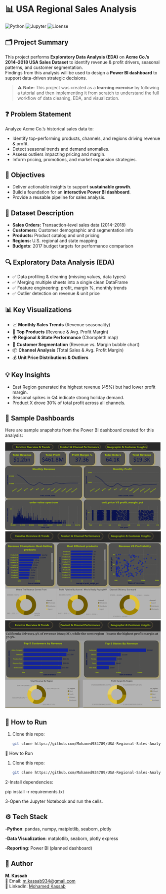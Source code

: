 # 📊 USA Regional Sales Analysis

![Python](https://img.shields.io/badge/Python-3.8%2B-blue)
![Jupyter](https://img.shields.io/badge/Jupyter-Notebook-orange)
![License](https://img.shields.io/badge/License-MIT-green)

## 🗂️ Project Summary
This project performs **Exploratory Data Analysis (EDA)** on **Acme Co.’s 2014–2018 USA Sales Dataset** to identify revenue & profit drivers, seasonal patterns, and customer segmentation.  
Findings from this analysis will be used to design a **Power BI dashboard** to support data-driven strategic decisions.

> ⚠️ **Note:** This project was created as a **learning exercise** by following a tutorial and then implementing it from scratch to understand the full workflow of data cleaning, EDA, and visualization.

## ❓ Problem Statement
Analyze Acme Co.’s historical sales data to:
- Identify top-performing products, channels, and regions driving revenue & profit.
- Detect seasonal trends and demand anomalies.
- Assess outliers impacting pricing and margin.
- Inform pricing, promotions, and market expansion strategies.

## 🎯 Objectives
- Deliver actionable insights to support **sustainable growth**.
- Build a foundation for an **interactive Power BI dashboard**.
- Provide a reusable pipeline for sales analysis.

## 📂 Dataset Description
- **Sales Orders:** Transaction-level sales data (2014–2018)
- **Customers:** Customer demographic and segmentation info
- **Products:** Product catalog and unit pricing
- **Regions:** U.S. regional and state mapping
- **Budgets:** 2017 budget targets for performance comparison

## 🔍 Exploratory Data Analysis (EDA)
- ✅ Data profiling & cleaning (missing values, data types)
- ✅ Merging multiple sheets into a single clean DataFrame
- ✅ Feature engineering: profit, margin %, monthly trends
- ✅ Outlier detection on revenue & unit price

## 📊 Key Visualizations
- 📈 **Monthly Sales Trends** (Revenue seasonality)
- 🛒 **Top Products** (Revenue & Avg. Profit Margin)
- 🌍 **Regional & State Performance** (Choropleth map)
- 👥 **Customer Segmentation** (Revenue vs. Margin bubble chart)
- 📦 **Channel Analysis** (Total Sales & Avg. Profit Margin)
- 💰 **Unit Price Distributions & Outliers**

## 💡 Key Insights
- East Region generated the highest revenue (45%) but had lower profit margin.
- Seasonal spikes in Q4 indicate strong holiday demand.
- Product X drove 30% of total profit across all channels.

## 📸 Sample Dashboards

Here are sample snapshots from the Power BI dashboard created for this analysis:

![Dashboard 1](dashboard_1.png)
![Dashboard 2](dashboard_2.png)
![Dashboard 3](dashboard_3.png)

## 🚀 How to Run
1. Clone this repo:
   ```bash
   git clone https://github.com/Mohamed934789/USA-Regional-Sales-Analysis.git


 🚀 How to Run
1. Clone this repo:
   ```bash
   git clone https://github.com/Mohamed934789/USA-Regional-Sales-Analysis.git

2-Install dependencies:

   pip install -r requirements.txt

3-Open the Jupyter Notebook and run the cells.


## ⚙️ Tech Stack
-**Python**: pandas, numpy, matplotlib, seaborn, plotly

-**Data Visualization**: matplotlib, seaborn, plotly express

-**Reporting**: Power BI (planned dashboard)

## 👤 Author

**M. Kassab**  
📧 Email: [m.kassab934@gmail.com](mailto:m.kassab934@gmail.com)  
💼 LinkedIn: [Mohamed Kassab](https://www.linkedin.com/in/mohamed-kassab-b1b0482a1/)

